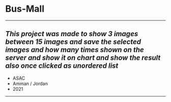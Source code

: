 # Bus-Mall

---

## _This project was made to show 3 images between 15 images and save the selected images and how many times shown on the server and show it on chart and show the result also once clicked as unordered list_

- ASAC
- Amman / Jordan
- 2021

---
